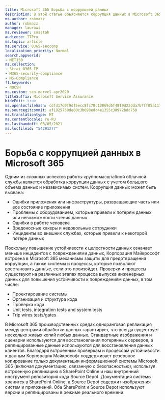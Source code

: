 ```yaml
---
title: Microsoft 365 Борьба с коррупцией данных
description: В этой статье объясняется коррупция данных в Microsoft 365 и усилия Корпорации Майкрософт по предотвращению и восстановлению данных.
ms.author: robmazz
author: robmazz
manager: laurawi
ms.reviewer: sosstah
audience: ITPro
ms.topic: article
ms.service: O365-seccomp
localization_priority: Normal
search.appverid:
- MET150
ms.collection:
- Strat_O365_IP
- M365-security-compliance
- MS-Compliance
f1.keywords:
- NOCSH
ms.custom: seo-marvel-apr2020
titleSuffix: Microsoft Service Assurance
hideEdit: true
ms.openlocfilehash: cdfd17d9f9df5ecc8fc78c13069d5f4819d22dda7b7ff85a117fd77d0a46fda0
ms.sourcegitcommit: af1925730de60c3b698edc4e1355c38972bdd759
ms.translationtype: MT
ms.contentlocale: ru-RU
ms.lasthandoff: 08/05/2021
ms.locfileid: "54291277"
---
```

# <a name="dealing-with-data-corruption-in-microsoft-365"></a>Борьба с коррупцией данных в Microsoft 365

Одним из сложных аспектов работы крупномасштабной облачной службы является обработка коррупции данных с учетом большого объема данных и независимых систем. Коррупция данных может быть вызвана:

- Ошибки приложения или инфраструктуры, развращающие часть или все состояние приложения
- Проблемы с оборудованием, которые привели к потерям данных или невозможности чтения данных
- Ошибки в работе человека
- Вредоносные хакеры и недовольные сотрудники
- Инциденты во внешних службах, которые привели к некоторой потере данных

Поскольку повышение устойчивости к целостности данных означает меньше инцидентов с повреждениями данных, Корпорация Майкрософт встроена в Microsoft 365 механизмы защиты для предотвращения коррупции, а также системы и процессы, которые позволяют восстановить данные, если это произойдет. Проверки и процессы существуют на различных этапах процесса выпуска инженерных данных для повышения устойчивости к повреждениям данных, в том числе:

- Проектирование системы
- Организация и структура кода
- Проверка кода
- Unit tests, integration tests and system tests
- Trip wires tests/gates

В Microsoft 365 производственных средах одноранговая репликация между центрами обработки данных гарантирует, что всегда существует несколько живых копий любых данных. Стандартные изображения и сценарии используются для восстановления потерянных серверов, а реплицированные данные используются для восстановления данных клиентов. Благодаря встроенным проверкам и процессам устойчивости к данным Корпорация Майкрософт поддерживает резервное копирование только документации информационной системы Microsoft 365 (включая документацию, связанную с безопасностью), используя встроенную репликацию в SharePoint Online и наш внутренний инструмент репозитория кода Source Depot. Документация системы хранится в SharePoint Online, а Source Depot содержит изображения систем и приложений. Оба SharePoint и Source Depot используют версии и реплицированы в режиме реального времени.

